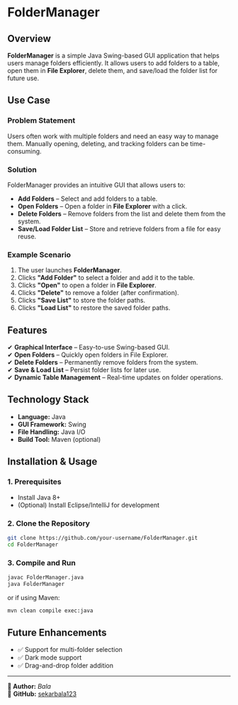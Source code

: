 # **FolderManager**  

## **Overview**  
**FolderManager** is a simple Java Swing-based GUI application that helps users manage folders efficiently. It allows users to add folders to a table, open them in **File Explorer**, delete them, and save/load the folder list for future use.  

## **Use Case**  
### **Problem Statement**  
Users often work with multiple folders and need an easy way to manage them. Manually opening, deleting, and tracking folders can be time-consuming.  

### **Solution**  
FolderManager provides an intuitive GUI that allows users to:  
- **Add Folders** – Select and add folders to a table.  
- **Open Folders** – Open a folder in **File Explorer** with a click.  
- **Delete Folders** – Remove folders from the list and delete them from the system.  
- **Save/Load Folder List** – Store and retrieve folders from a file for easy reuse.  

### **Example Scenario**  
1. The user launches **FolderManager**.  
2. Clicks **"Add Folder"** to select a folder and add it to the table.  
3. Clicks **"Open"** to open a folder in **File Explorer**.  
4. Clicks **"Delete"** to remove a folder (after confirmation).  
5. Clicks **"Save List"** to store the folder paths.  
6. Clicks **"Load List"** to restore the saved folder paths.  

## **Features**  
✔ **Graphical Interface** – Easy-to-use Swing-based GUI.  
✔ **Open Folders** – Quickly open folders in File Explorer.  
✔ **Delete Folders** – Permanently remove folders from the system.  
✔ **Save & Load List** – Persist folder lists for later use.  
✔ **Dynamic Table Management** – Real-time updates on folder operations.  

## **Technology Stack**  
- **Language:** Java  
- **GUI Framework:** Swing  
- **File Handling:** Java I/O  
- **Build Tool:** Maven (optional)  

## **Installation & Usage**  

### **1. Prerequisites**  
- Install Java 8+  
- (Optional) Install Eclipse/IntelliJ for development  

### **2. Clone the Repository**  
```sh
git clone https://github.com/your-username/FolderManager.git
cd FolderManager
```

### **3. Compile and Run**  
```sh
javac FolderManager.java
java FolderManager
```
or if using Maven:
```sh
mvn clean compile exec:java
```

## **Future Enhancements**  
- ✅ Support for multi-folder selection  
- ✅ Dark mode support  
- ✅ Drag-and-drop folder addition  

---

**📌 Author:** *Bala*  
🔗 **GitHub:** [sekarbala123](https://github.com/sekarbala123)
